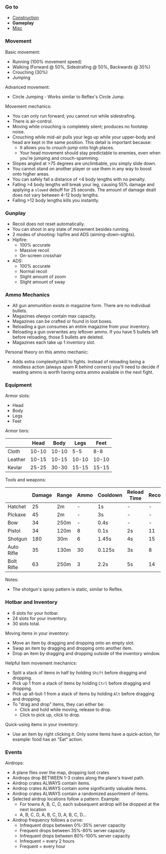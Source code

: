 ### Go to ###
* [Construction](Construction.md)
* **Gameplay**
* [Misc](Misc.md)


### Movement ###
Basic movement:
* Running (100% movement speed)
* Walking (Forward @ 50%, Sidestrafing @ 50%, Backwards @ 35%)
* Crouching (30%)
* Jumping

Advanced movement:
* Circle Jumping - Works similar to Reflex's Circle Jump.

Movement mechanics:
* You can only run forward; you cannot run while sidestrafing.
* There is air-control.
* Moving while crouching is completely silent; produces no footstep noise. 
* Crouching while mid-air pulls your legs up while your upper-body and head are kept in the same position. This detail is important because:
    * It allows you to *crouch-jump* onto high places.
    * Your head movement should stay predictable to enemies, even when you're jumping and crouch-spamming.
* Slopes angled at >75 degrees are unclimbable, you simply slide down.
* You cannot stand on another player or use them in any way to boost onto higher areas.
* You can safely fall a distance of <4 body lengths with no penalty.
* Falling >4 body lengths will break your leg, causing 55% damage and applying a `slowed` debuff for 25 seconds. The amount of damage dealt does not vary between 4-12 body lengths.
* Falling >12 body lengths kills you instantly.


### Gunplay ###
* Recoil does not reset automatically.
* You can shoot in any state of movement besides running.
* 2 modes of shooting: hipfire and ADS (aiming-down-sights).
* Hipfire:
    * 100% accurate
    * Massive recoil
    * On-screen crosshair
* ADS:
    * 100% accurate
    * Normal recoil
    * Slight amount of zoom
    * Slight amount of sway


### Ammo Mechanics ###
* All gun ammunition exists in magazine form. There are no individual bullets.
* Magazines *always* contain max capacity.
* Magazines can be crafted or found in loot boxes.
* Reloading a gun consumes an entire magazine from your inventory.
* Reloading a gun overwrites any leftover ammo. If you have 5 bullets left before reloading, those 5 bullets are deleted.
* Magazines each take up 1 inventory slot.

Personal theory on this ammo mechanic:
* Adds extra complexity/skill to fights. Instead of reloading being a mindless action (always spam R behind corners) you'll need to decide if wasting ammo is worth having extra ammo available in the next fight.


### Equipment ###
Armor slots:
* Head
* Body
* Legs
* Feet

Armor tiers:

|          | Head  | Body  | Legs  | Feet  |
| -------- | ----- | ----- | ----- | ----- |
| Cloth    | 10-10 | 10-10 | 5-5   | 8-8   |
| Leather  | 10-15 | 10-15 | 10-10 | 10-10 |
| Kevlar   | 25-25 | 30-30 | 15-15 | 15-15 |

Tools and weapons:

|            | Damage | Range | Ammo | Cooldown | Reload Time | Recoil | Mode      | Projectile Speed |
| ---------- | ------ | ----- | ---- | -------- | ----------- | ------ | --------- | ---------------- |
| Hatchet    | 25     | 2m    | -    | 1s       | -           | -      | -         | -                |
| Pickaxe    | 45     | 2m    | -    | 3s       | -           | -      | -         | -                |
| Bow        | 34     | 250m  | -    | 0.4s     | -           | -      | -         | 60m/s            |
| Pistol     | 34     | 120m  | 8    | 0.1s     | 2s          | 11     | Single    | Hitscan          |
| Shotgun    | 180    | 30m   | 6    | 1.45s    | 4s          | 15     | Single    | Hitscan          |
| Auto Rifle | 35     | 130m  | 30   | 0.125s   | 3s          | 8      | Automatic | Hitscan          |
| Bolt Rifle | 63     | 250m  | 3    | 2.2s     | 5s          | 14     | Single    | Hitscan          |

Notes:
* The shotgun's spray pattern is static, similar to Reflex.


### Hotbar and Inventory ###
* 6 slots for your hotbar.  
* 24 slots for your inventory.  
* 30 slots total.

Moving items in your inventory:
* Move an item by dragging and dropping onto an empty slot.
* Swap an item by dragging and dropping onto another item.
* Drop an item by dragging and dropping outside of the inventory window.

Helpful item movement mechanics:
* Split a stack of items in half by holding `Shift` before dragging and dropping.
* Pick up 1 from a stack of items by holding `Ctrl` before dragging and dropping.
* Pick up all-but-1 from a stack of items by holding `Alt` before dragging and dropping.
* To "drag and drop" items, they can either be:
    * Click and hold while moving, release to drop.
    * Click to pick up, click to drop.

Quick-using items in your inventory:
* Use an item by right clicking it. Only some items have a quick-action, for example: food has an "Eat" action.


### Events ###
Airdrops:
* A plane flies over the map, dropping loot crates
* Airdrops drop BETWEEN 1-3 crates along the plane's travel path.
* Airdrop crates ALWAYS contain items.
* Airdrop crates ALWAYS contain some significantly valuable items.
* Airdrop crates ALWAYS contain a randomized assortment of items.
* Selected airdrop locations follow a pattern. Example:
    * For towns A, B, C, D, each subsequent airdrop will be dropped at the next location
    * A, B, C, D, A, B, C, D, A, B, C, D...
* Airdrop frequency follows a curve:
    * Infrequent drops between 0%-35% server capacity
    * Frequent drops between 35%-80% server capacity
    * Infrequent drops between 80%-100% server capacity
    * Infrequent = every 2 hours
    * Frequent = every hour
